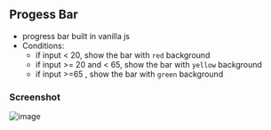 ## Progess Bar
 - progress bar built in vanilla js
 - Conditions:
   - if input < 20, show the bar with `red` background
   - if input >= 20 and < 65, show the bar with `yellow` background
   - if input >=65 , show the bar with `green` background
 
### Screenshot

![image](https://user-images.githubusercontent.com/35677839/184935979-45ae1f3f-074c-44ea-acc4-44b1e8a29927.png)

